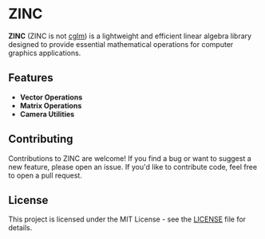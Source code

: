 # ZINC
**ZINC** (ZINC is not [cglm](https://github.com/recp/cglm)) is a lightweight and efficient linear algebra library designed to provide essential mathematical operations for computer graphics applications.

## Features
- **Vector Operations**
- **Matrix Operations** 
- **Camera Utilities**

## Contributing
Contributions to ZINC are welcome! If you find a bug or want to suggest a new feature, please open an issue. If you'd like to contribute code, feel free to open a pull request.

## License
This project is licensed under the MIT License - see the [LICENSE](./LICENSE) file for details.
